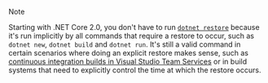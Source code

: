 > [!NOTE]
> Starting with .NET Core 2.0, you don't have to run [`dotnet restore`](~/docs/core/tools/dotnet-restore.md) because it's run implicitly by all commands that require a restore to occur, such as `dotnet new`, `dotnet build` and `dotnet run`.
> It's still a valid command in certain scenarios where doing an explicit restore makes sense, such as [continuous integration builds in Visual Studio Team Services](https://docs.microsoft.com/vsts/build-release/apps/aspnet/build-aspnet-core) or in build systems that need to explicitly control the time at which the restore occurs.